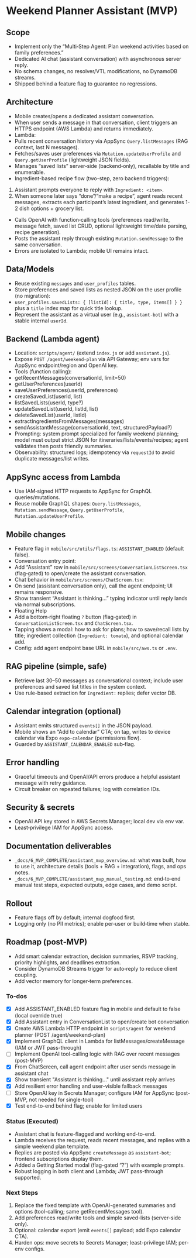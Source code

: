 <!-- 295fc8bc-181a-4ba8-8483-cec2c9934223 dadf0bef-6777-402f-8d46-c50dbd4bace2 -->
# Weekend Planner Assistant (MVP)

## Scope

- Implement only the “Multi‑Step Agent: Plan weekend activities based on family preferences.”
- Dedicated AI chat (assistant conversation) with asynchronous server reply.
- No schema changes, no resolver/VTL modifications, no DynamoDB streams.
- Shipped behind a feature flag to guarantee no regressions.

## Architecture

- Mobile creates/opens a dedicated assistant conversation.
- When user sends a message in that conversation, client triggers an HTTPS endpoint (AWS Lambda) and returns immediately.
- Lambda:
- Pulls recent conversation history via AppSync `Query.listMessages` (RAG context, last N messages).
- Fetches/saves user preferences via `Mutation.updateUserProfile` and `Query.getUserProfile` (lightweight JSON fields).
- Manages “saved lists” server‑side (backend‑only), recallable by title and enumerable.
- Ingredient-based recipe flow (two-step, zero backend triggers):
1) Assistant prompts everyone to reply with `Ingredient: <item>`.
2) When someone later says “done”/“make a recipe”, agent reads recent messages, extracts each participant’s latest ingredient, and generates 1-2 dish options + grocery list.
- Calls OpenAI with function‑calling tools (preferences read/write, message fetch, saved list CRUD, optional lightweight time/date parsing, recipe generation).
- Posts the assistant reply through existing `Mutation.sendMessage` to the same conversation.
- Errors are isolated to Lambda; mobile UI remains intact.

## Data/Models

- Reuse existing `messages` and `user_profiles` tables.
- Store preferences and saved lists as nested JSON on the user profile (no migration):
- `user_profiles.savedLists: { [listId]: { title, type, items[] } }` plus a `title` index map for quick title lookup.
- Represent the assistant as a virtual user (e.g., `assistant-bot`) with a stable internal `userId`.

## Backend (Lambda agent)

- Location: `scripts/agent/` (extend `index.js` or add `assistant.js`).
- Expose `POST /agent/weekend-plan` via API Gateway; env vars for AppSync endpoint/region and OpenAI key.
- Tools (function calling):
- getRecentMessages(conversationId, limit=50)
- getUserPreferences(userId)
- saveUserPreferences(userId, preferences)
- createSavedList(userId, list)
- listSavedLists(userId, type?)
- updateSavedList(userId, listId, list)
- deleteSavedList(userId, listId)
- extractIngredientsFromMessages(messages)
- sendAssistantMessage(conversationId, text, structuredPayload?)
- Prompting: system prompt specialized for family weekend planning; model must output strict JSON for itineraries/lists/events/recipes; agent validates then posts friendly summaries.
- Observability: structured logs; idempotency via `requestId` to avoid duplicate messages/list writes.

## AppSync access from Lambda

- Use IAM‑signed HTTP requests to AppSync for GraphQL queries/mutations.
- Reuse mobile GraphQL shapes: `Query.listMessages`, `Mutation.sendMessage`, `Query.getUserProfile`, `Mutation.updateUserProfile`.

## Mobile changes

- Feature flag in `mobile/src/utils/flags.ts`: `ASSISTANT_ENABLED` (default false).
- Conversation entry point:
- Add “Assistant” row in `mobile/src/screens/ConversationListScreen.tsx` (flag‑gated) to open/create the assistant conversation.
- Chat behavior in `mobile/src/screens/ChatScreen.tsx`:
- On send (assistant conversation only), call the agent endpoint; UI remains responsive.
- Show transient “Assistant is thinking…” typing indicator until reply lands via normal subscriptions.
- Floating Help
- Add a bottom‑right floating `?` button (flag‑gated) in `ConversationListScreen.tsx` and `ChatScreen.tsx`.
- Tapping shows a modal: how to ask for plans; how to save/recall lists by title; ingredient collection (`Ingredient: tomato`), and optional calendar add.
- Config: add agent endpoint base URL in `mobile/src/aws.ts` or `.env`.

## RAG pipeline (simple, safe)

- Retrieve last 30–50 messages as conversational context; include user preferences and saved list titles in the system context.
- Use rule-based extraction for `Ingredient:` replies; defer vector DB.

## Calendar integration (optional)

- Assistant emits structured `events[]` in the JSON payload.
- Mobile shows an “Add to calendar” CTA; on tap, writes to device calendar via Expo `expo-calendar` (permissions flow).
- Guarded by `ASSISTANT_CALENDAR_ENABLED` sub‑flag.

## Error handling

- Graceful timeouts and OpenAI/API errors produce a helpful assistant message with retry guidance.
- Circuit breaker on repeated failures; log with correlation IDs.

## Security & secrets

- OpenAI API key stored in AWS Secrets Manager; local dev via env var.
- Least‑privilege IAM for AppSync access.

## Documentation deliverables

- `_docs/6_MVP_COMPLETE/assistant_mvp_overview.md`: what was built, how to use it, architecture details (tools + RAG + integration), flags, and ops notes.
- `_docs/6_MVP_COMPLETE/assistant_mvp_manual_testing.md`: end‑to‑end manual test steps, expected outputs, edge cases, and demo script.

## Rollout

- Feature flags off by default; internal dogfood first.
- Logging only (no PII metrics); enable per‑user or build‑time when stable.

## Roadmap (post‑MVP)

- Add smart calendar extraction, decision summaries, RSVP tracking, priority highlights, and deadlines extraction.
- Consider DynamoDB Streams trigger for auto‑reply to reduce client coupling.
- Add vector memory for longer‑term preferences.

### To-dos

- [x] Add ASSISTANT_ENABLED feature flag in mobile and default to false (local override true)
- [x] Add Assistant entry in ConversationList to open/create bot conversation
- [x] Create AWS Lambda HTTP endpoint in `scripts/agent` for weekend planner (POST /agent/weekend-plan)
- [x] Implement GraphQL client in Lambda for listMessages/createMessage (IAM or JWT pass-through)
- [ ] Implement OpenAI tool-calling logic with RAG over recent messages (post-MVP)
- [x] From ChatScreen, call agent endpoint after user sends message in assistant chat
- [x] Show transient "Assistant is thinking…" until assistant reply arrives
- [x] Add resilient error handling and user-visible fallback messages
- [ ] Store OpenAI key in Secrets Manager; configure IAM for AppSync (post-MVP, not needed for single-tool)
- [x] Test end-to-end behind flag; enable for limited users

### Status (Executed)

- Assistant chat is feature-flagged and working end-to-end.
- Lambda receives the request, reads recent messages, and replies with a simple weekend plan template.
- Replies are posted via AppSync `createMessage` as `assistant-bot`; frontend subscriptions display them.
- Added a Getting Started modal (flag-gated “?”) with example prompts.
- Robust logging in both client and Lambda; JWT pass-through supported.

### Next Steps

1. Replace the fixed template with OpenAI-generated summaries and options (tool-calling; same getRecentMessages tool).
2. Add preferences read/write tools and simple saved-lists (server-side only).
3. Optional: calendar export (emit `events[]` payload; add Expo calendar CTA).
4. Harden ops: move secrets to Secrets Manager; least-privilege IAM; per-env configs.